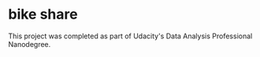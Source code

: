 # bike share 
 This project was completed as part of Udacity's Data Analysis Professional Nanodegree.
